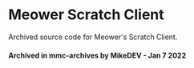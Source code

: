 # Meower Scratch Client
Archived source code for Meower's Scratch Client.

#### Archived in mmc-archives by MikeDEV - Jan 7 2022
